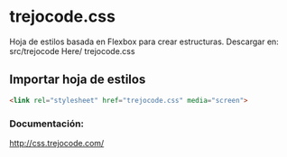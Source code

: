 # trejocode.css
Hoja de estilos basada en Flexbox para crear estructuras.
Descargar en: src/trejocode Here/ trejocode.css

## Importar hoja de estilos

```HTML
<link rel="stylesheet" href="trejocode.css" media="screen">
```

### Documentación:

http://css.trejocode.com/
